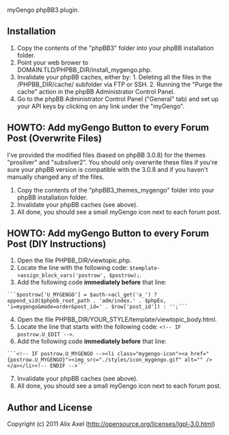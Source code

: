 myGengo phpBB3 plugin.
   
## Installation
  1. Copy the contents of the "phpBB3" folder into your phpBB installation folder.
  2. Point your web brower to DOMAIN.TLD/PHPBB_DIR/install_mygengo.php.
  3. Invalidate your phpBB caches, either by:
    1. Deleting all the files in the /PHPBB_DIR/cache/ subfolder via FTP or SSH.
    2. Running the "Purge the cache" action in the phpBB Administrator Control Panel.
  4. Go to the phpBB Administrator Control Panel ("General" tab) and set up your API keys by clicking on any link under the "myGengo".

## HOWTO: Add myGengo Button to every Forum Post (Overwrite Files)

I've provided the modified files (based on phpBB 3.0.8) for the themes "prosilver" and "subsilver2".
You should only overwrite these files if you're sure your phpBB version is compatible with the 3.0.8 and if you haven't manually changed any of the files.

  1. Copy the contents of the "phpBB3_themes_mygengo" folder into your phpBB installation folder.
  2. Invalidate your phpBB caches (see above).
  3. All done, you should see a small myGengo icon next to each forum post.

## HOWTO: Add myGengo Button to every Forum Post (DIY Instructions)
  1. Open the file PHPBB_DIR/viewtopic.php.
  2. Locate the line with the following code: ```$template->assign_block_vars('postrow', $postrow);```.
  3. Add the following code **immediately before** that line:

	```$postrow['U_MYGENGO'] = $auth->acl_get('a_') ? append_sid($phpbb_root_path . 'adm/index.' . $phpEx, 'i=mygengo&mode=order&post_id=' . $row['post_id']) : '';```

  4. Open the file PHPBB_DIR/YOUR_STYLE/template/viewtopic_body.html.
  5. Locate the line that starts with the following code: ```<!-- IF postrow.U_EDIT -->```.
  6. Add the following code **immediately before** that line:

	```<!-- IF postrow.U_MYGENGO --><li class="mygengo-icon"><a href="{postrow.U_MYGENGO}"><img src="./styles/icon_mygengo.gif" alt="" /></a></li><!-- ENDIF -->```

  7. Invalidate your phpBB caches (see above).
  8. All done, you should see a small myGengo icon next to each forum post.

## Author and License
  Copyright (c) 2011 Alix Axel (http://opensource.org/licenses/lgpl-3.0.html)